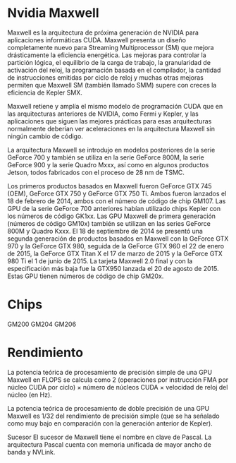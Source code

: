 # Nvidia Maxwell  
Maxwell es la arquitectura de próxima generación de NVIDIA para aplicaciones informáticas CUDA. Maxwell presenta un diseño completamente nuevo para Streaming Multiprocessor (SM) que mejora drásticamente la eficiencia energética. Las mejoras para controlar la partición lógica, el equilibrio de la carga de trabajo, la granularidad de activación del reloj, la programación basada en el compilador, la cantidad de instrucciones emitidas por ciclo de reloj y muchas otras mejoras permiten que Maxwell SM (también llamado SMM) supere con creces la eficiencia de Kepler SMX.

Maxwell retiene y amplía el mismo modelo de programación CUDA que en las arquitecturas anteriores de NVIDIA, como Fermi y Kepler, y las aplicaciones que siguen las mejores prácticas para esas arquitecturas normalmente deberían ver aceleraciones en la arquitectura Maxwell sin ningún cambio de código.

La arquitectura Maxwell se introdujo en modelos posteriores de la serie GeForce 700 y también se utiliza en la serie GeForce 800M, la serie GeForce 900 y la serie Quadro Mxxx, así como en algunos productos Jetson, todos fabricados con el proceso de 28 nm de TSMC.

Los primeros productos basados en Maxwell fueron GeForce GTX 745 (OEM), GeForce GTX 750 y GeForce GTX 750 Ti. Ambos fueron lanzados el 18 de febrero de 2014, ambos con el número de código de chip GM107. Las GPU de la serie GeForce 700 anteriores habían utilizado chips Kepler con los números de código GK1xx. Las GPU Maxwell de primera generación (números de código GM10x) también se utilizan en las series GeForce 800M y Quadro Kxxx. El 18 de septiembre de 2014 se presentó una segunda generación de productos basados en Maxwell con la GeForce GTX 970 y la GeForce GTX 980, seguida de la GeForce GTX 960 el 22 de enero de 2015, la GeForce GTX Titan X el 17 de marzo de 2015 y la GeForce GTX 980 Ti el 1 de junio de 2015. La tarjeta Maxwell 2.0 final y con la especificación más baja fue la GTX950 lanzada el 20 de agosto de 2015. Estas GPU tienen números de código de chip GM20x.

# Chips
GM200
GM204
GM206

# Rendimiento
La potencia teórica de procesamiento de precisión simple de una GPU Maxwell en FLOPS se calcula como 2 (operaciones por instrucción FMA por núcleo CUDA por ciclo) × número de núcleos CUDA × velocidad de reloj del núcleo (en Hz).

La potencia teórica de procesamiento de doble precisión de una GPU Maxwell es 1/32 del rendimiento de precisión simple (que se ha señalado como muy bajo en comparación con la generación anterior de Kepler).

Sucesor
El sucesor de Maxwell tiene el nombre en clave de Pascal. La arquitectura Pascal cuenta con memoria unificada de mayor ancho de banda y NVLink.
